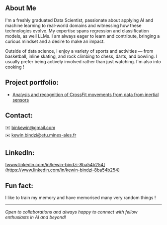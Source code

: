 ## About Me

I'm a freshly graduated Data Scientist, passionate about applying AI and machine learning to real-world domains and witnessing how these technologies evolve. My expertise spans regression and classification models, as well LLMs. I am always eager to learn and contribute, bringing a curious mindset and a desire to make an impact.

Outside of data science, I enjoy a variety of sports and activities — from basketball, inline skating, and rock climbing to chess, darts, and bowling. I usually prefer being actively involved rather than just watching. I'm also into cooking !

## **Project portfolio:**

- [Analysis and recognition of CrossFit movements from data from inertial sensors](./CrossfitAnalysisRecognition.pdf)

## **Contact:**  
✉️ binkewin@gmail.com  
✉️ kewin.bindzi@etu.mines-ales.fr  

## **LinkedIn:**  
[www.linkedin.com/in/kewin-bindzi-8ba54b254](https://www.linkedin.com/in/kewin-bindzi-8ba54b254)

## **Fun fact:**  
I like to train my memory and have memorised many very random things !

---

*Open to collaborations and always happy to connect with fellow enthusiasts in AI and beyond!*
